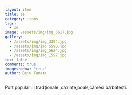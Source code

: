 ```yaml
---
layout: item
title: ie
category: items
tags:
  - Ie
image: /assets/img/img_5617.jpg
gallery:
  - /assets/img/img_3394.jpg
  - /assets/img/img_5590.jpg
  - /assets/img/img_5624.jpg
  - /assets/img/img_1597.jpg
toc: false
comments: true
imageshadow: "true"
author: Beju Tamara
---
```

Port popular :ii tradiționale ,catrințe,poale,cămeși bărbătești.